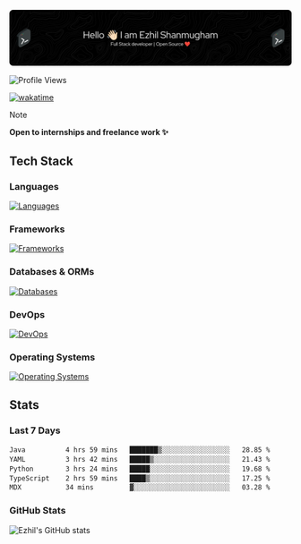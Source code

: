 ![Header](./.github/workflows/header.png)

![Profile Views](https://komarev.com/ghpvc/?username=ezhil56x&label=Profile%20views&&style=flat&abbreviated=true)

[![wakatime](https://wakatime.com/badge/user/e780b5d2-6a76-4fde-a594-4ff159327ad3.svg)](https://wakatime.com/@e780b5d2-6a76-4fde-a594-4ff159327ad3)

> [!NOTE]  
> **Open to internships and freelance work ✨**

## Tech Stack

### Languages

[![Languages](https://skillicons.dev/icons?i=python,java,kotlin,javascript,typescript,php&theme=dark)](https://skillicons.dev)

### Frameworks

[![Frameworks](https://skillicons.dev/icons?i=react,next,tailwind,express,flask,jquery,bootstrap&theme=dark)](https://skillicons.dev)

### Databases & ORMs

[![Databases](https://skillicons.dev/icons?i=mysql,postgres,mongodb,prisma&theme=dark)](https://skillicons.dev)

### DevOps

[![DevOps](https://skillicons.dev/icons?i=aws,azure,gcp,cloudflare,vercel,docker,git,github,githubactions,nginx&theme=dark)](https://skillicons.dev)

### Operating Systems

[![Operating Systems](https://skillicons.dev/icons?i=windows,ubuntu&theme=dark)](https://skillicons.dev)

## Stats

### Last 7 Days

<!--START_SECTION:waka-->

```txt
Java          4 hrs 59 mins   ███████▒░░░░░░░░░░░░░░░░░   28.85 %
YAML          3 hrs 42 mins   █████▒░░░░░░░░░░░░░░░░░░░   21.43 %
Python        3 hrs 24 mins   █████░░░░░░░░░░░░░░░░░░░░   19.68 %
TypeScript    2 hrs 59 mins   ████▒░░░░░░░░░░░░░░░░░░░░   17.25 %
MDX           34 mins         ▓░░░░░░░░░░░░░░░░░░░░░░░░   03.28 %
```

<!--END_SECTION:waka-->

### GitHub Stats

![Ezhil's GitHub stats](https://github-readme-stats.vercel.app/api?username=ezhil56x&theme=dark&show_icons=true)
